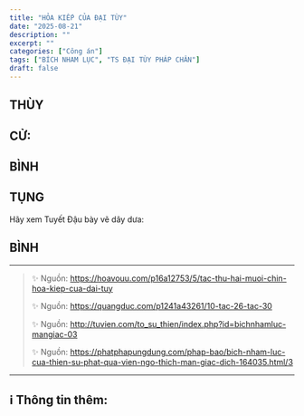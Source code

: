 ```yaml
---
title: "HỎA KIẾP CỦA ĐẠI TÙY"
date: "2025-08-21"
description: ""
excerpt: ""
categories: ["Công án"]
tags: ["BÍCH NHAM LỤC", "TS ĐẠI TÙY PHÁP CHÂN"]
draft: false
---
```


## THÙY

> 

## CỬ:

> 

## BÌNH



## TỤNG

Hãy xem Tuyết Đậu bày vẽ dây dưa:

> 

## BÌNH



***

> ✨ Nguồn: https://hoavouu.com/p16a12753/5/tac-thu-hai-muoi-chin-hoa-kiep-cua-dai-tuy
>
> ✨ Nguồn: https://quangduc.com/p1241a43261/10-tac-26-tac-30
>
> ✨ Nguồn: http://tuvien.com/to_su_thien/index.php?id=bichnhamluc-mangiac-03
>
> ✨ Nguồn: https://phatphapungdung.com/phap-bao/bich-nham-luc-cua-thien-su-phat-qua-vien-ngo-thich-man-giac-dich-164035.html/3

***

## ℹ️ Thông tin thêm:

[^1]: ⭐️  <a href="https://blog.phapthihoi.org/gt-member/ts-dai-tuy-phap-chan/" target="_blank">TS ĐẠI TÙY PHÁP CHÂN</a>


